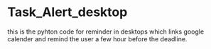 # Task_Alert_desktop
this is the pyhton code for reminder in desktops which links google calender and remind the user a few hour before the deadline.

